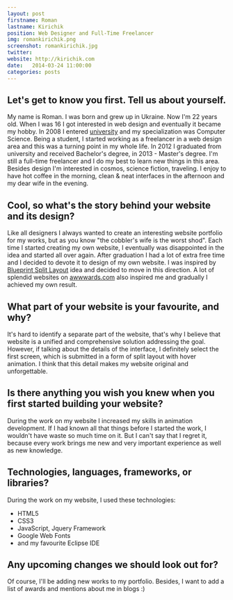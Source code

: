 ```yaml
---
layout: post
firstname: Roman
lastname: Kirichik
position: Web Designer and Full-Time Freelancer
img: romankirichik.png
screenshot: romankirichik.jpg
twitter:
website: http://kirichik.com
date:   2014-03-24 11:00:00
categories: posts
---
```


## Let's get to know you first. Tell us about yourself.

My name is Roman. I was born and grew up in Ukraine. Now I'm 22 years old. When I was 16 I got interested in web design and eventually it became my hobby. In 2008 I entered [university](http://eenu.edu.ua/en) and my specialization was Computer Science. Being a student, I started working as a freelancer in a web design area and this was a turning point in my whole life. In 2012 I graduated from university and received Bachelor's degree, in 2013 - Master's degree. I'm still a full-time freelancer and I do my best to learn new things in this area. Besides design I'm interested in cosmos, science fiction, traveling. I enjoy to have hot coffee in the morning, clean & neat interfaces in the afternoon and my dear wife in the evening.

## Cool, so what's the story behind your website and its design?

Like all designers I always wanted to create an interesting website portfolio for my works, but as you know "the cobbler's wife is the worst shod". Each time I started creating my own website, I eventually was disappointed in the idea and started all over again. After graduation I had a lot of extra free time and I decided to devote it to design of my own website. I was inspired by [Blueprint Split Layout](http://tympanus.net/Blueprints/SplitLayout) idea and decided to move in this direction. A lot of splendid websites on [awwwards.com](http://www.awwwards.com) also inspired me and gradually I achieved my own result.

## What part of your website is your favourite, and why?

It's hard to identify a separate part of the website, that's why I believe that website is a unified and comprehensive solution addressing the goal. However, if talking about the details of the interface, I definitely select the first screen, which is submitted in a form of split layout with hover animation. I think that this detail makes my website original and unforgettable.

## Is there anything you wish you knew when you first started building your website?

During the work on my website I increased my skills in animation development. If I had known all that things before I started the work, I wouldn't have waste so much time on it. But I can't say that I regret it, because every work brings me new and very important experience as well as new knowledge.

## Technologies, languages, frameworks, or libraries?

During the work on my website, I used these technologies:

- HTML5
- CSS3
- JavaScript, Jquery Framework
- Google Web Fonts
- and my favourite Eclipse IDE

## Any upcoming changes we should look out for?

Of course, I'll be adding new works to my portfolio. Besides, I want to add a list of awards and mentions about me in blogs :)
